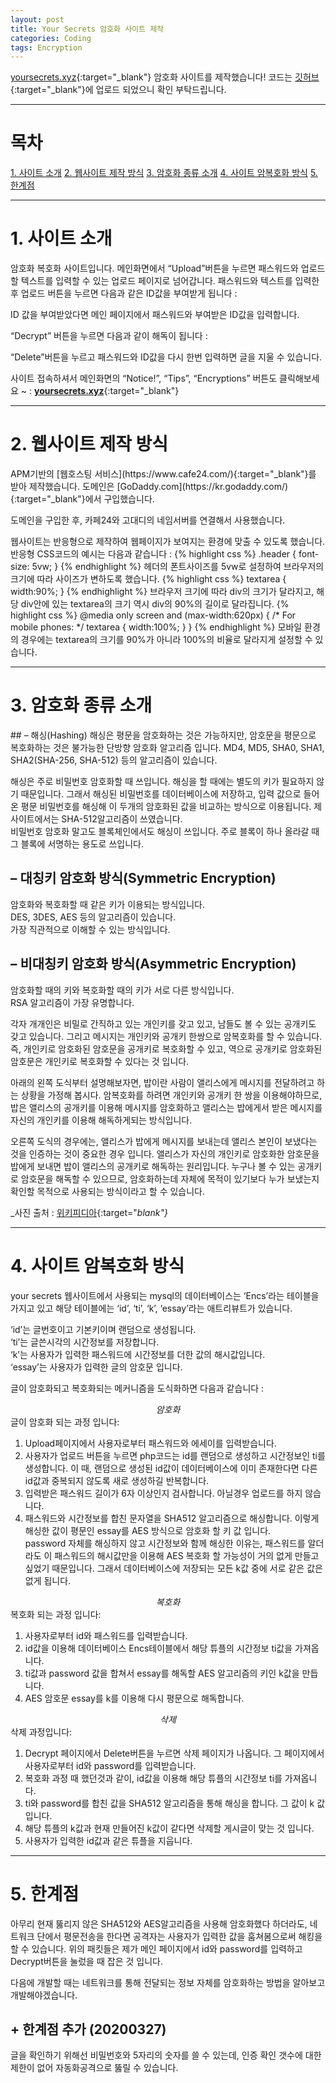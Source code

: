 ```yaml
---
layout: post
title: Your Secrets 암호화 사이트 제작
categories: Coding
tags: Encryption
---
```

[yoursecrets.xyz](http://jayenjeacho.cafe24.com/){:target="_blank"} 암호화 사이트를 제작했습니다! 코드는 [깃허브](https://github.com/Taylorcho123/Your-Secrets){:target="_blank"}에 업로드 되었으니 확인 부탁드립니다.
- - -
# 목차
<a href="#{{ 1| downcase }}">    1. 사이트 소개</a>
<a href="#{{ 2| downcase }}">    2. 웹사이트 제작 방식</a>
<a href="#{{ 3| downcase }}">    3. 암호화 종류 소개</a>
<a href="#{{ 4| downcase }}">    4. 사이트 암복호화 방식</a>
<a href="#{{ 5| downcase }}">    5. 한계점</a>
- - -
<h1 id="{{ 1| downcase }}">1. 사이트 소개</h1>
암호화 복호화 사이트입니다. 메인화면에서 “Upload”버튼을 누르면 패스워드와 업로드할 텍스트를 입력할 수 있는 업로드 페이지로 넘어갑니다. 패스워드와 텍스트를 입력한 후 업로드 버튼을 누르면 다음과 같은 ID값을 부여받게 됩니다 :


ID 값을 부여받았다면 메인 페이지에서 패스워드와 부여받은 ID값을 입력합니다.


“Decrypt” 버튼을 누르면 다음과 같이 해독이 됩니다 :


“Delete”버튼을 누르고 패스워드와 ID값을 다시 한번 입력하면 글을 지울 수 있습니다.

사이트 접속하셔서 메인화면의 “Notice!”, “Tips”, “Encryptions” 버튼도 클릭해보세요 ~ : [**yoursecrets.xyz**](http://jayenjeacho.cafe24.com/){:target="_blank"}
- - -
<h1 id="{{ 2| downcase }}">2. 웹사이트 제작 방식</h1>
APM기반의 [웹호스팅 서비스](https://www.cafe24.com/){:target="_blank"}를 받아 제작했습니다. 도메인은 [GoDaddy.com](https://kr.godaddy.com/){:target="_blank"}에서 구입했습니다.


도메인을 구입한 후, 카페24와 고대디의 네임서버를 연결해서 사용했습니다.

웹사이트는 반응형으로 제작하여 웹페이지가 보여지는 환경에 맞출 수 있도록 했습니다. 반응형 CSS코드의 예시는 다음과 같습니다 :
{% highlight css %}
.header {
	font-size: 5vw;
}
{% endhighlight %}
헤더의 폰트사이즈를 5vw로 설정하여 브라우저의 크기에 따라 사이즈가 변하도록 했습니다.
{% highlight css %}
textarea {
	width:90%;
}
{% endhighlight %}
브라우저 크기에 따라 div의 크기가 달라지고, 해당 div안에 있는 textarea의 크기 역시 div의 90%의 길이로 달라집니다.
{% highlight css %}
@media only screen and (max-width:620px) {
  /* For mobile phones: */
	textarea {
		width:100%;
	}
}
{% endhighlight %}
모바일 환경의 경우에는 textarea의 크기를 90%가 아니라 100%의 비율로 달라지게 설정할 수 있습니다.
- - -
<h1 id="{{ 3| downcase }}">3. 암호화 종류 소개</h1>
## – 해싱(Hashing)
해싱은 평문을 암호화하는 것은 가능하지만, 암호문을 평문으로 복호화하는 것은 불가능한 단방향 암호화 알고리즘 입니다.  
MD4, MD5, SHA0, SHA1, SHA2(SHA-256, SHA-512) 등의 알고리즘이 있습니다.  

해싱은 주로 비밀번호 암호화할 때 쓰입니다. 해싱을 할 때에는 별도의 키가 필요하지 않기 때문입니다. 그래서 해싱된 비밀번호를 데이터베이스에 저장하고, 입력 값으로 들어온 평문 비밀번호를 해싱해 이 두개의 암호화된 값을 비교하는 방식으로 이용됩니다. 제 사이트에서는 SHA-512알고리즘이 쓰였습니다.  
비밀번호 암호화 말고도 블록체인에서도 해싱이 쓰입니다. 주로 블록이 하나 올라갈 때 그 블록에 서명하는 용도로 쓰입니다.  

## – 대칭키 암호화 방식(Symmetric Encryption)
암호화와 복호화할 때 같은 키가 이용되는 방식입니다.  
DES, 3DES, AES 등의 알고리즘이 있습니다.  
가장 직관적으로 이해할 수 있는 방식입니다.  

## – 비대칭키 암호화 방식(Asymmetric Encryption)
암호화할 때의 키와 복호화할 때의 키가 서로 다른 방식입니다.  
RSA 알고리즘이 가장 유명합니다.  

각자 개개인은 비밀로 간직하고 있는 개인키를 갖고 있고, 남들도 볼 수 있는 공개키도 갖고 있습니다. 그리고 메시지는 개인키와 공개키 한쌍으로 암복호화를 할 수 있습니다. 즉, 개인키로 암호화된 암호문을 공개키로 복호화할 수 있고, 역으로 공개키로 암호화된 암호문은 개인키로 복호화할 수 있다는 것 입니다.

아래의 왼쪽 도식부터 설명해보자면, 밥이란 사람이 앨리스에게 메시지를 전달하려고 하는 상황을 가정해 봅시다. 암복호화를 하려면 개인키와 공개키 한 쌍을 이용해야하므로, 밥은 앨리스의 공개키를 이용해 메시지를 암호화하고 앨리스는 밥에게서 받은 메시지를 자신의 개인키를 이용해 해독하게되는 방식입니다.

오른쪽 도식의 경우에는, 앨리스가 밥에게 메시지를 보내는데 앨리스 본인이 보냈다는 것을 인증하는 것이 중요한 경우 입니다. 앨리스가 자신의 개인키로 암호화한 암호문을 밥에게 보내면 밥이 앨리스의 공개키로 해독하는 원리입니다. 누구나 볼 수 있는 공개키로 암호문을 해독할 수 있으므로, 암호화하는데 자체에 목적이 있기보다 누가 보냈는지 확인할 목적으로 사용되는 방식이라고 할 수 있습니다.

_사진 출처 : [위키피디아](https://en.wikipedia.org/wiki/Public-key_cryptography){:target="_blank"}_
- - -
<h1 id="{{ 4| downcase }}">4. 사이트 암복호화 방식</h1>
your secrets 웹사이트에서 사용되는 mysql의 데이터베이스는 ‘Encs’라는 테이블을 가지고 있고 해당 테이블에는 ‘id’, ‘ti’, ‘k’, ‘essay’라는 애트리뷰트가 있습니다.


‘id’는 글번호이고 기본키이며 랜덤으로 생성됩니다.  
‘ti’는 글쓴시각의 시간정보를 저장합니다.  
‘k’는 사용자가 입력한 패스워드에 시간정보를 더한 값의 해시값입니다.  
‘essay’는 사용자가 입력한 글의 암호문 입니다.  

글이 암호화되고 복호화되는 메커니즘을 도식화하면 다음과 같습니다 :  


<center><i>암호화</i></center>
글이 암호화 되는 과정 입니다:

1. Upload페이지에서 사용자로부터 패스워드와 에세이를 입력받습니다.
1. 사용자가 업로드 버튼을 누르면 php코드는 id를 랜덤으로 생성하고 시간정보인 ti를 생성합니다. 이 때, 랜덤으로 생성된 id값이 데이터베이스에 이미 존재한다면 다른 id값과 중복되지 않도록 새로 생성하길 반복합니다.
1. 입력받은 패스워드 길이가 6자 이상인지 검사합니다. 아닐경우 업로드를 하지 않습니다.
1. 패스워드와 시간정보를 합친 문자열을 SHA512 알고리즘으로 해싱합니다. 이렇게 해싱한 값이 평문인 essay를 AES 방식으로 암호화 할 키 값 입니다.  
password 자체를 해싱하지 않고 시간정보와 함께 해싱한 이유는, 패스워드를 알더라도 이 패스워드의 해시값만을 이용해 AES 복호화 할 가능성이 거의 없게 만들고 싶었기 때문입니다. 그래서 데이터베이스에 저장되는 모든 k값 중에 서로 같은 값은 없게 됩니다.


<center><i>복호화</i></center>
복호화 되는 과정 입니다:

1. 사용자로부터 id와 패스워드를 입력받습니다.
1. id값을 이용해 데이터베이스 Encs테이블에서 해당 튜플의 시간정보 ti값을 가져옵니다.
1. ti값과 password 값을 합쳐서 essay를 해독할 AES 알고리즘의 키인 k값을 만듭니다.
1. AES 암호문 essay를 k를 이용해 다시 평문으로 해독합니다.

<center><i>삭제</i></center>
삭제 과정입니다:

1. Decrypt 페이지에서 Delete버튼을 누르면 삭제 페이지가 나옵니다. 그 페이지에서 사용자로부터 id와 password를 입력받습니다.
1. 복호화 과정 때 했던것과 같이, id값을 이용해 해당 튜플의 시간정보 ti를 가져옵니다.
1. ti와 password를 합친 값을 SHA512 알고리즘을 통해 해싱을 합니다. 그 값이 k 값입니다.
1. 해당 튜플의 k값과 현재 만들어진 k값이 같다면 삭제할 게시글이 맞는 것 입니다.
1. 사용자가 입력한 id값과 같은 튜플을 지웁니다.
- - -

<h1 id="{{ 5| downcase }}">5. 한계점</h1>
아무리 현재 뚫리지 않은 SHA512와 AES알고리즘을 사용해 암호화했다 하더라도, 네트워크 단에서 평문전송을 한다면 공격자는 사용자가 입력한 값을 훔쳐봄으로써 해킹을 할 수 있습니다.  
위의 패킷들은 제가 메인 페이지에서 id와 password를 입력하고 Decrypt버튼을 눌렀을 때 잡은 것 입니다.

다음에 개발할 때는 네트워크를 통해 전달되는 정보 자체를 암호화하는 방법을 알아보고 개발해야겠습니다.

## + 한계점 추가 (20200327)
글을 확인하기 위해선 비밀번호와 5자리의 숫자를 쓸 수 있는데, 인증 확인 갯수에 대한 제한이 없어 자동화공격으로 뚫릴 수 있습니다.